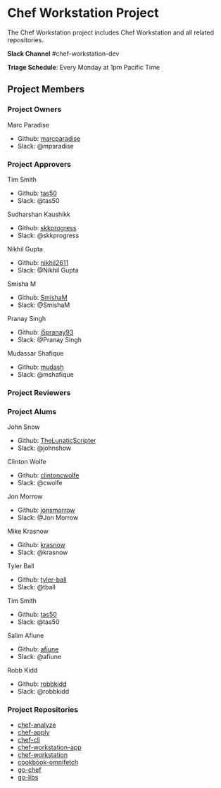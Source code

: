 # Chef Workstation Project

The Chef Workstation project includes Chef Workstation and all related repositories.

**Slack Channel** #chef-workstation-dev

**Triage Schedule**: Every Monday at 1pm Pacific Time

## Project Members

### Project Owners

Marc Paradise

- Github: [marcparadise](https://github.com/marcparadise)
- Slack: @mparadise

### Project Approvers

Tim Smith

- Github: [tas50](https://github.com/tas50)
- Slack: @tas50

Sudharshan Kaushikk

- Github: [skkprogress](https://github.com/skkprogress)
- Slack: @skkprogress

Nikhil Gupta

- Github: [nikhil2611](https://github.com/nikhil2611)
- Slack: @Nikhil Gupta

Smisha M

- Github: [SmishaM](https://github.com/SmishaM)
- Slack: @SmishaM

Pranay Singh
- Github: [i5pranay93](https://github.com/i5pranay93)
- Slack: @Pranay Singh

Mudassar Shafique

- Github: [mudash](https://github.com/mudash)
- Slack: @mshafique

### Project Reviewers

### Project Alums

John Snow

- Github: [TheLunaticScripter](https://github.com/TheLunaticScripter)
- Slack: @johnshow

Clinton Wolfe

- Github: [clintoncwolfe](https://github.com/clintoncwolfe)
- Slack: @cwolfe

Jon Morrow

- Github: [jonsmorrow](https://github.com/jonsmorrow)
- Slack: @Jon Morrow

Mike Krasnow

- Github: [krasnow](https://github.com/krasnow)
- Slack: @krasnow

Tyler Ball

- Github: [tyler-ball](https://github.com/tyler-ball)
- Slack: @tball

Tim Smith

- Github: [tas50](https://github.com/tas50)
- Slack: @tas50

Salim Afiune

- Github: [afiune](https://github.com/afiune)
- Slack: @afiune

Robb Kidd

- Github: [robbkidd](https://github.com/robbkidd)
- Slack: @robbkidd

### Project Repositories

- [chef-analyze](https://github.com/chef/chef-analyze)
- [chef-apply](https://github.com/chef/chef-apply)
- [chef-cli](https://github.com/chef/chef-cli)
- [chef-workstation-app](https://github.com/chef/chef-workstation-app)
- [chef-workstation](https://github.com/chef/chef-workstation)
- [cookbook-omnifetch](https://github.com/chef/cookbook-omnifetch)
- [go-chef](https://github.com/chef/go-chef)
- [go-libs](https://github.com/chef/go-libs)
